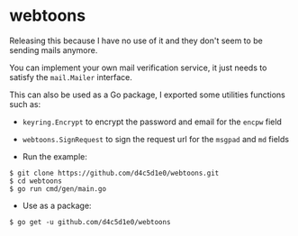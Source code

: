 # webtoons

Releasing this because I have no use of it and they don't seem to be sending mails anymore.

You can implement your own mail verification service, it just needs to satisfy the `mail.Mailer` interface.

This can also be used as a Go package, I exported some utilities functions such as:
  - `keyring.Encrypt` to encrypt the password and email for the `encpw` field
  - `webtoons.SignRequest` to sign the request url for the `msgpad` and `md` fields


- Run the example:
```
$ git clone https://github.com/d4c5d1e0/webtoons.git
$ cd webtoons
$ go run cmd/gen/main.go
```
- Use as a package:
```
$ go get -u github.com/d4c5d1e0/webtoons
```

